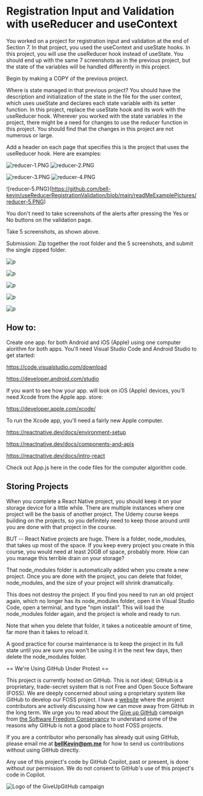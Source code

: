 # Registration Input and Validation with useReducer and useContext

You worked on a project for registration input and validation at the end of Section 7. In that project, you used the useContext and useState hooks. In this project, you will use the useReducer hook instead of useState. You should end up with the same 7 screenshots as in the previous project, but the state of the variables will be handled differently in this project.

Begin by making a COPY of the previous project.

Where is state managed in that previous project? You should have the description and initialization of the state in the file for the user context, which uses useState and declares each state variable with its setter function. In this project, replace the useState hook and its work with the useReducer hook. Wherever you worked with the state variables in the project, there might be a need for changes to use the reducer function in this project. You should find that the changes in this project are not numerous or large.

Add a header on each page that specifies this is the project that uses the useReducer hook. Here are examples:

![reducer-1.PNG](https://github.com/bell-kevin/useReducerRegistrationValidation/blob/main/readMeExamplePictures/reducer-1.PNG)     ![reducer-2.PNG](https://github.com/bell-kevin/useReducerRegistrationValidation/blob/main/readMeExamplePictures/reducer-2.PNG)

![reducer-3.PNG](https://github.com/bell-kevin/useReducerRegistrationValidation/blob/main/readMeExamplePictures/reducer-3.PNG)     ![reducer-4.PNG](https://github.com/bell-kevin/useReducerRegistrationValidation/blob/main/readMeExamplePictures/reducer-4.PNG)

![reducer-5.PNG}(https://github.com/bell-kevin/useReducerRegistrationValidation/blob/main/readMeExamplePictures/reducer-5.PNG)

You don't need to take screenshots of the alerts after pressing the Yes or No buttons on the validation page.

Take 5 screenshots, as shown above.

Submission: Zip together the root folder and the 5 screenshots, and submit the single zipped folder.

![p]()

![p]()

![p]()

![p]()

![p]()

## How to:

Create one app. for both Android and iOS (Apple) using one computer alorithm for both apps. You'll need Visual Studio Code and Android Studio to get started:

https://code.visualstudio.com/download

https://developer.android.com/studio

If you want to see how your app. will look on iOS (Apple) devices, you'll need Xcode from the Apple app. store:

https://developer.apple.com/xcode/

To run the Xcode app, you'll need a fairly new Apple computer.

https://reactnative.dev/docs/environment-setup

https://reactnative.dev/docs/components-and-apis

https://reactnative.dev/docs/intro-react

Check out App.js here in the code files for the computer algorithm code.

## Storing Projects

When you complete a React Native project, you should keep it on your storage device for a little while. There are multiple instances where one project will be the basis of another project. The Udemy course keeps building on the projects, so you definitely need to keep those around until you are done with that project in the course.

BUT -- React Native projects are huge. There is a folder, node_modules, that takes up most of the space. If you keep every project you create in this course, you would need at least 20GB of space, probably more. How can you manage this terrible drain on your storage?

That node_modules folder is automatically added when you create a new project. Once you are done with the project, you can delete that folder, node_modules, and the size of your project will shrink dramatically.

This does not destroy the project. If you find you need to run an old project again, which no longer has its node_modules folder, open it in Visual Studio Code, open a terminal, and type "npm install". This will load the node_modules folder again, and the project is whole and ready to run.

Note that when you delete that folder, it takes a noticeable amount of time, far more than it takes to reload it.

A good practice for course maintenance is to keep the project in its full state until you are sure you won't be using it in the next few days, then delete the node_modules folder.

== We're Using GitHub Under Protest ==

This project is currently hosted on GitHub.  This is not ideal; GitHub is a
proprietary, trade-secret system that is not Free and Open Souce Software
(FOSS).  We are deeply concerned about using a proprietary system like GitHub
to develop our FOSS project. I have a [website](https://bellKevin.me) where the
project contributors are actively discussing how we can move away from GitHub
in the long term.  We urge you to read about the [Give up GitHub](https://GiveUpGitHub.org) campaign 
from [the Software Freedom Conservancy](https://sfconservancy.org) to understand some of the reasons why GitHub is not 
a good place to host FOSS projects.

If you are a contributor who personally has already quit using GitHub, please
email me at **bellKevin@pm.me** for how to send us contributions without
using GitHub directly.

Any use of this project's code by GitHub Copilot, past or present, is done
without our permission.  We do not consent to GitHub's use of this project's
code in Copilot.

![Logo of the GiveUpGitHub campaign](https://sfconservancy.org/img/GiveUpGitHub.png)
